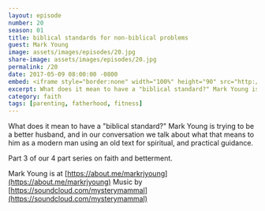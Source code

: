 ```yaml
---
layout: episode
number: 20
season: 01
title: biblical standards for non-biblical problems
guest: Mark Young
image: assets/images/episodes/20.jpg
share-image: assets/images/episodes/20.jpg
permalink: /20
date: 2017-05-09 08:00:00 -0800
embed: <iframe style="border:none" width="100%" height="90" src="http://html5-player.libsyn.com/embed/episode/id/5344255/height/90/theme/custom/autoplay/no/autonext/no/thumbnail/yes/preload/no/no_addthis/no/direction/backward/render-playlist/no/custom-color/65C29B/"  scrolling="no"  allowfullscreen webkitallowfullscreen mozallowfullscreen oallowfullscreen msallowfullscreen></iframe>
excerpt: What does it mean to have a "biblical standard?" Mark Young is trying to be a better husband, and in our conversation we talk about what that means to him as a modern man using an old text for spiritual, and practical guidance.
category: faith
tags: [parenting, fatherhood, fitness]
---
```


What does it mean to have a "biblical standard?" Mark Young is trying to be a better husband, and in our conversation we talk about what that means to him as a modern man using an old text for spiritual, and practical guidance.

Part 3 of our 4 part series on faith and betterment.

Mark Young is at [https://about.me/markrjyoung](https://about.me/markrjyoung)
Music by [https://soundcloud.com/mysterymammal](https://soundcloud.com/mysterymammal)
